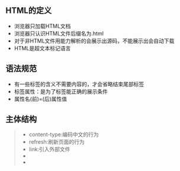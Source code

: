 ## HTML的定义
- 浏览器只加载HTML文档
- 浏览器只认识HTML文件后缀名为.html
- 对于非HTML文件用能力解析的会展示出源码，不能展示出会自动下载
- HTML是超文本标记语言
## 语法规范
- 有一些标签的含义不需要内容的，才会省略结束尾部标签
- 标签属性：是为了标签能正确的展示条件
- 属性名(前)=(后)属性值
## 主体结构
<!DOCTYPE HTML>
 <head>
  <body>
  </body>
 </head> 
</html>

>- content-type:编码中文的行为
>- refresh:刷新页面的行为
>- link:引入外部文件
>- 
>- 